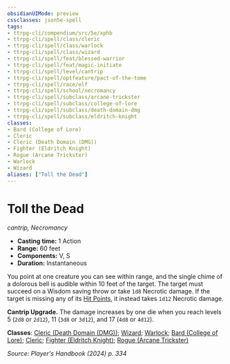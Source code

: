 ```yaml
---
obsidianUIMode: preview
cssclasses: json5e-spell
tags:
- ttrpg-cli/compendium/src/5e/xphb
- ttrpg-cli/spell/class/cleric
- ttrpg-cli/spell/class/warlock
- ttrpg-cli/spell/class/wizard
- ttrpg-cli/spell/feat/blessed-warrior
- ttrpg-cli/spell/feat/magic-initiate
- ttrpg-cli/spell/level/cantrip
- ttrpg-cli/spell/optfeature/pact-of-the-tome
- ttrpg-cli/spell/race/elf
- ttrpg-cli/spell/school/necromancy
- ttrpg-cli/spell/subclass/arcane-trickster
- ttrpg-cli/spell/subclass/college-of-lore
- ttrpg-cli/spell/subclass/death-domain-dmg
- ttrpg-cli/spell/subclass/eldritch-knight
classes:
- Bard (College of Lore)
- Cleric
- Cleric (Death Domain (DMG))
- Fighter (Eldritch Knight)
- Rogue (Arcane Trickster)
- Warlock
- Wizard
aliases: ["Toll the Dead"]
---
```

# Toll the Dead
*cantrip, Necromancy*  


- **Casting time:** 1 Action
- **Range:** 60 feet
- **Components:** V, S
- **Duration:** Instantaneous

You point at one creature you can see within range, and the single chime of a dolorous bell is audible within 10 feet of the target. The target must succeed on a Wisdom saving throw or take `1d8` Necrotic damage. If the target is missing any of its [Hit Points](Misc%20Files/CLI/rules/variant-rules/hit-points-xphb.md), it instead takes `1d12` Necrotic damage.

**Cantrip Upgrade.** The damage increases by one die when you reach levels 5 (`2d8` or `2d12`), 11 (`3d8` or `3d12`), and 17 (`4d8` or `4d12`).

**Classes**: [Cleric (Death Domain (DMG))](Misc%20Files/CLI/compendium/lists/list-spells-classes-cleric-xphb-death-domain-dmg.md "subclass=DMG;class=XPHB"); [Wizard](Misc%20Files/CLI/compendium/lists/list-spells-classes-wizard.md); [Warlock](Misc%20Files/CLI/compendium/lists/list-spells-classes-warlock.md); [Bard (College of Lore)](Misc%20Files/CLI/compendium/lists/list-spells-classes-bard-xphb-college-of-lore-xphb.md "subclass=XPHB;class=XPHB"); [Cleric](Misc%20Files/CLI/compendium/lists/list-spells-classes-cleric.md); [Fighter (Eldritch Knight)](Misc%20Files/CLI/compendium/lists/list-spells-classes-fighter-xphb-eldritch-knight-xphb.md "subclass=XPHB;class=XPHB"); [Rogue (Arcane Trickster)](Misc%20Files/CLI/compendium/lists/list-spells-classes-rogue-xphb-arcane-trickster-xphb.md "subclass=XPHB;class=XPHB")

*Source: Player's Handbook (2024) p. 334*